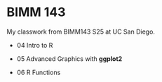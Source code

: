 # BIMM 143
My classwork from BIMM143 S25 at UC San Diego.

 - 04 Intro to R
 
 - 05 Advanced Graphics with **ggplot2**
 
 - 06 R Functions